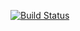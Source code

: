 [![Build Status](https://travis-ci.com/WojciechMigda/TsetlinMachineToolkit.svg?branch=master)](https://travis-ci.com/WojciechMigda/TsetlinMachineToolkit)

